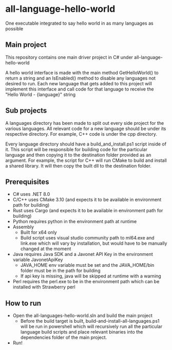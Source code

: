 # all-language-hello-world
One executable integrated to say hello world in as many languages as possible

## Main project
This repository contains one main driver project in C# under all-language-hello-world

A hello world interface is made with the main method GetHelloWorld() to return a string and an IsEnabled() method to disable any languages not desired to run. Each new language that gets added to this project will implement this interface and call code for that language to receive the "Hello World - {language}" string 

## Sub projects
A languages directory has been made to split out every side project for the various languages. All relevant code for a new language should be under its respective directory. For example, C++ code is under the cpp directory.

Every language directory should have a build_and_install.ps1 script inside of it. This script will be responsible for building code for the particular language and then copying it to the destination folder provided as an argument. For example, the script for C++ will run CMake to build and install a shared library. It will then copy the built dll to the destination folder.

## Prerequisites
- C# uses .NET 8.0
- C/C++ uses CMake 3.10 (and expects it to be available in environment path for building)
- Rust uses Cargo (and expects it to be available in environment path for building)
- Python requires python in the environment path at runtime
- Assembly 
  - Built for x64 only
  - Build script uses visual studio community path to ml64.exe and link.exe which will vary by installation, but would have to be manually changed at the moment
- Java requires Java SDK and a Javonet API Key in the environment variable JavonetApiKey
  - JAVA_HOME env variable must be set and the JAVA_HOME/bin folder must be in the path for building
  - If api key is missing, java will be skipped at runtime with a warning
- Perl requires the perl.exe to be in the environment path which can be installed with Strawberry perl

## How to run
- Open the all-languages-hello-world.sln and build the main project
  - Before the build target is built, build-and-install-all-languages.ps1 will be run in powershell which will recursively run all the particular language build scripts and place relevant binaries into the dependencies folder of the main project.
- Run!